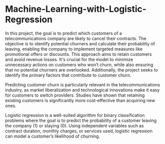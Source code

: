 # Machine-Learning-with-Logistic-Regression

In this project, the goal is to predict which customers of a telecommunications company are likely to cancel their contracts. The objective is to identify potential churners and calculate their probability of leaving, enabling the company to implement targeted measures like promotional offers or discounts. This approach aims to retain customers and avoid revenue losses. It's crucial for the model to minimize unnecessary actions on customers who won’t churn, while also ensuring that no potential churners are overlooked. Additionally, the project seeks to identify the primary factors that contribute to customer churn.

Predicting customer churn is particularly relevant in the telecommunications industry, as market liberalization and technological innovations make it easy for customers to switch providers. Studies have shown that retaining existing customers is significantly more cost-effective than acquiring new ones.

Logistic regression is a well-suited algorithm for binary classification problems where the goal is to predict the probability of a customer leaving the company (1) or staying (0). Using independent variables such as contract duration, monthly charges, or services used, logistic regression can model a customer’s likelihood of churning.
